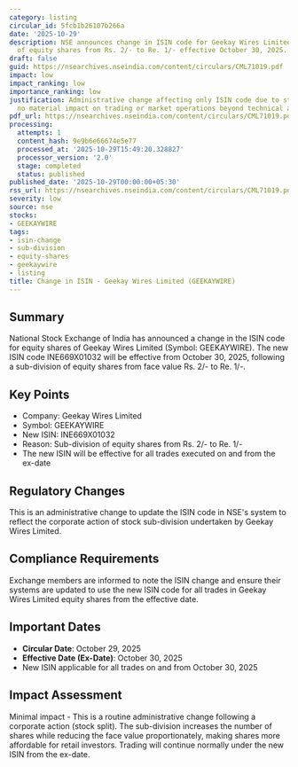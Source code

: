 ```yaml
---
category: listing
circular_id: 5fcb1b26107b266a
date: '2025-10-29'
description: NSE announces change in ISIN code for Geekay Wires Limited due to sub-division
  of equity shares from Rs. 2/- to Re. 1/- effective October 30, 2025.
draft: false
guid: https://nsearchives.nseindia.com/content/circulars/CML71019.pdf
impact: low
impact_ranking: low
importance_ranking: low
justification: Administrative change affecting only ISIN code due to stock split;
  no material impact on trading or market operations beyond technical adjustment
pdf_url: https://nsearchives.nseindia.com/content/circulars/CML71019.pdf
processing:
  attempts: 1
  content_hash: 9e9b6e66674e5e77
  processed_at: '2025-10-29T15:49:20.328827'
  processor_version: '2.0'
  stage: completed
  status: published
published_date: '2025-10-29T00:00:00+05:30'
rss_url: https://nsearchives.nseindia.com/content/circulars/CML71019.pdf
severity: low
source: nse
stocks:
- GEEKAYWIRE
tags:
- isin-change
- sub-division
- equity-shares
- geekaywire
- listing
title: Change in ISIN - Geekay Wires Limited (GEEKAYWIRE)
---
```


## Summary

National Stock Exchange of India has announced a change in the ISIN code for equity shares of Geekay Wires Limited (Symbol: GEEKAYWIRE). The new ISIN code INE669X01032 will be effective from October 30, 2025, following a sub-division of equity shares from face value Rs. 2/- to Re. 1/-.

## Key Points

- Company: Geekay Wires Limited
- Symbol: GEEKAYWIRE
- New ISIN: INE669X01032
- Reason: Sub-division of equity shares from Rs. 2/- to Re. 1/-
- The new ISIN will be effective for all trades executed on and from the ex-date

## Regulatory Changes

This is an administrative change to update the ISIN code in NSE's system to reflect the corporate action of stock sub-division undertaken by Geekay Wires Limited.

## Compliance Requirements

Exchange members are informed to note the ISIN change and ensure their systems are updated to use the new ISIN code for all trades in Geekay Wires Limited equity shares from the effective date.

## Important Dates

- **Circular Date**: October 29, 2025
- **Effective Date (Ex-Date)**: October 30, 2025
- New ISIN applicable for all trades on and from October 30, 2025

## Impact Assessment

Minimal impact - This is a routine administrative change following a corporate action (stock split). The sub-division increases the number of shares while reducing the face value proportionately, making shares more affordable for retail investors. Trading will continue normally under the new ISIN from the ex-date.